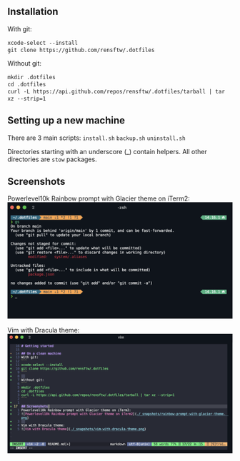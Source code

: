 ## Installation
With git:
```
xcode-select --install
git clone https://github.com/rensftw/.dotfiles
```
  
Without git:
```
mkdir .dotfiles
cd .dotfiles
curl -L https://api.github.com/repos/rensftw/.dotfiles/tarball | tar xz --strip=1
```
  
## Setting up a new machine
There are 3 main scripts:
`install.sh`
`backup.sh`
`uninstall.sh`

Directories starting with an underscore (_) contain helpers.
All other directories are `stow` packages.
  
## Screenshots
Powerlevel10k Rainbow prompt with Glacier theme on iTerm2:
![Powerlevel10k Rainbow prompt with Glacier theme on iTerm2](./_snapshots/rainbow-prompt-with-glacier-theme.png)
  
Vim with Dracula theme:
![Vim with Dracula theme](./_snapshots/vim-with-dracula-theme.png)
